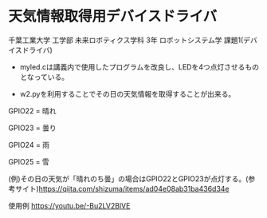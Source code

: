 # 天気情報取得用デバイスドライバ

千葉工業大学 工学部 未来ロボティクス学科 3年 ロボットシステム学 課題1(デバイスドライバ)

* myled.cは講義内で使用したプログラムを改良し、LEDを4つ点灯させるものとなっている。

* w2.pyを利用することでその日の天気情報を取得することが出来る。

GPIO22 = 晴れ

GPIO23 = 曇り

GPIO24 = 雨

GPIO25 = 雪

(例)その日の天気が「晴れのち曇」の場合はGPIO22とGPIO23が点灯する。(参考サイト)https://qiita.com/shizuma/items/ad04e08ab31ba436d34e

使用例 https://youtu.be/-Bu2LV2BlVE
